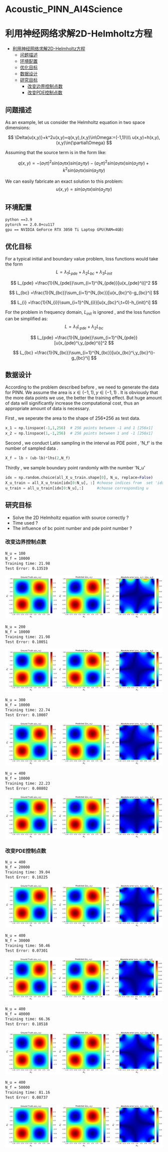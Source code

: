 # Acoustic_PINN_AI4Science

# 利用神经网络求解2D-Helmholtz方程

- [利用神经网络求解2D-Helmholtz方程](#利用神经网络求解2d-helmholtz方程)
  - [问题描述](#问题描述)
  - [环境配置](#环境配置)
  - [优化目标](#优化目标)
  - [数据设计](#数据设计)
  - [研究目标](#研究目标)
    - [改变边界控制点数](#改变边界控制点数)
    - [改变PDE控制点数](#改变pde控制点数)

## 问题描述

As an example, let us consider the Helmholtz equation in two space dimensions:

$$
\Delta{u(x,y)}+k^2u(x,y)=q(x,y),(x,y)\in\Omega:=(-1,1)\\\\
u(x,y)=h(x,y),(x,y)\in{\partial\Omega}
$$

Assuming that the source term is in the form like:

$$
q(x,y)=-(a_1\pi)^2sin(a_1\pi x)sin(a_2\pi y)-(a_2\pi)^2sin(a_1\pi x)sin(a_2\pi y)+k^2sin(a_1\pi x)sin(a_2\pi y)
$$

We can easily fabricate an exact solution to this problem:
$$
u(x,y)=sin(a_1\pi x)sin(a_2\pi y)
$$

## 环境配置

    python ==3.9
    pytorch == 2.0.0+cu117
    gpu == NVIDIA GeForce RTX 3050 Ti Laptop GPU(RAM=4GB)

## 优化目标

For a typical initial and boundary value problem,  loss
functions would take the form
$$
L=\lambda_1L_{pde}+\lambda_2L_{bc}+\lambda_3L_{init}
$$

$$
L_{pde} =\frac{1}{N_{pde}}\sum_{i=1}^{N_{pde}}[u(x_{pde}^i)]^2
$$

$$
L_{bc} =\frac{1}{N_{bc}}\sum_{i=1}^{N_{bc}}[u(x_{bc}^i)-g_{bc}^i]
$$

$$
L_{i} =\frac{1}{N_{i}}\sum_{i=1}^{N_{i}}[u(x_{bc}^i,t=0)-h_{init}^i]
$$

For the problem in frequency domain, $L_{init}$ is ignored , and the loss function can be simplified as:
$$
L=\lambda_1L_{pde}+\lambda_2L_{bc}
$$

$$
L_{pde} =\frac{1}{N_{pde}}\sum_{i=1}^{N_{pde}}[u(x_{pde}^i,y_{pde}^i)]^2
$$

$$
L_{bc} =\frac{1}{N_{bc}}\sum_{i=1}^{N_{bc}}[u(x_{bc}^i,y_{bc}^i)-g_{bc}^i]
$$



## 数据设计

According to the problem described before , we need to generate the data for PINN. We assume the area is $x\in(-1,1) , y\in(-1,1)$ . It is obviously that the more data points we use, the better the training effect. But huge amount of data will significantly increase the computational cost, thus an appropriate amount of data is necessary.

First , we seperate the area to the shape of 256*256 as test data.

``````python
x_1 = np.linspace(-1,1,256)  # 256 points between -1 and 1 [256x1]
x_2 = np.linspace(1,-1,256)  # 256 points between 1 and -1 [256x1]
``````

Second , we conduct Latin sampling in the interval as PDE point , 'N_f' is the number of sampled data .

``````python
X_f = lb + (ub-lb)*lhs(2,N_f) 
``````

Thirdly , we sample boundary point randomly with the number 'N_u'

``````python
idx = np.random.choice(all_X_u_train.shape[0], N_u, replace=False) 
X_u_train = all_X_u_train[idx[0:N_u], :] #choose indices from  set 'idx' (x,t)
u_train = all_u_train[idx[0:N_u],:]      #choose corresponding u
``````

## 研究目标

+ Solve the 2D Helmholtz equation with source correctly ?
+ Time used ?
+ The influence of bc point number and pde point number ?

### 改变边界控制点数

    N_u = 100
    N_f = 10000
    Training time: 21.98
    Test Error: 0.13519

![](picture/20230818021955-1726555760143.png)

    N_u = 200
    N_f = 10000
    Training time: 21.98
    Test Error: 0.10051

![](picture/20230818022205-1726555760143.png)

    N_u = 300
    N_f = 10000
    Training time: 22.74
    Test Error: 0.10007

![](picture/20230818022325-1726555760143.png)

    N_u = 400 
    N_f = 10000
    Training time: 22.23
    Test Error: 0.08802

![](picture/20230818022449-1726555760143.png)


### 改变PDE控制点数

    N_u = 400 
    N_f = 20000
    Training time: 39.04
    Test Error: 0.10225

![](picture/20230818022808-1726555760143.png)

    N_u = 400 
    N_f = 30000
    Training time: 50.46
    Test Error: 0.07301

![](picture/20230818023030-1726555760143.png)

    N_u = 400 
    N_f = 40000
    Training time: 66.36
    Test Error: 0.10518

![](picture/20230818023800-1726555760143.png)

    N_u = 400 
    N_f = 50000
    Training time: 81.16
    Test Error: 0.08737

![](picture/20230818023515-1726555760143.png)


<script type="text/javascript" src="http://cdn.mathjax.org/mathjax/latest/MathJax.js?config=TeX-AMS-MML_HTMLorMML"></script>
<script type="text/x-mathjax-config">
  MathJax.Hub.Config({ tex2jax: {inlineMath: [['$', '$']]}, messageStyle: "none" });
</script>




<script type="text/javascript" src="http://cdn.mathjax.org/mathjax/latest/MathJax.js?config=TeX-AMS-MML_HTMLorMML"></script>
<script type="text/x-mathjax-config">
  MathJax.Hub.Config({ tex2jax: {inlineMath: [['$', '$']]}, messageStyle: "none" });
</script>

